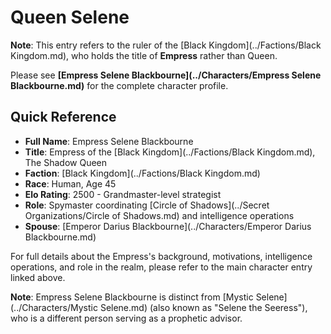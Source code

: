 <!-- Expanded by AI: 2025-10-13 -->

# Queen Selene

**Note**: This entry refers to the ruler of the [Black Kingdom](../Factions/Black Kingdom.md), who holds the title of **Empress** rather than Queen.

Please see **[Empress Selene Blackbourne](../Characters/Empress Selene Blackbourne.md)** for the complete character profile.

## Quick Reference

- **Full Name**: Empress Selene Blackbourne
- **Title**: Empress of the [Black Kingdom](../Factions/Black Kingdom.md), The Shadow Queen
- **Faction**: [Black Kingdom](../Factions/Black Kingdom.md)
- **Race**: Human, Age 45
- **Elo Rating**: 2500 - Grandmaster-level strategist
- **Role**: Spymaster coordinating [Circle of Shadows](../Secret Organizations/Circle of Shadows.md) and intelligence operations
- **Spouse**: [Emperor Darius Blackbourne](../Characters/Emperor Darius Blackbourne.md)

For full details about the Empress's background, motivations, intelligence operations, and role in the realm, please refer to the main character entry linked above.

**Note**: Empress Selene Blackbourne is distinct from [Mystic Selene](../Characters/Mystic Selene.md) (also known as "Selene the Seeress"), who is a different person serving as a prophetic advisor.
